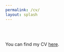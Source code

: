 ```yaml
---
permalink: /cv/
layout: splash
---
```


<br/><br/>
<p>You can find my CV <a href="/assets/docs/CV_Zhaoting_Chen.pdf" target="_blank" rel="noopener noreferrer">here</a>.</p>
